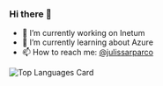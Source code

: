 ### Hi there 👋

- 🔭 I’m currently working on Inetum
- 🌱 I’m currently learning about Azure
- 📫 How to reach me: <a href="https://twitter.com/julissarparco">@julissarparco</a> 


![Top Languages Card](https://github-readme-stats.vercel.app/api/top-langs/?username=julissarparco&layout=compact)
<!--
**JulissaRParco/julissarparco** is a ✨ _special_ ✨ repository because its `README.md` (this file) appears on your GitHub profile.

Here are some ideas to get you started:

- 🔭 I’m currently working on ...
- 🌱 I’m currently learning ...
- 👯 I’m looking to collaborate on ...
- 🤔 I’m looking for help with ...
- 💬 Ask me about ...
- 📫 How to reach me: ...
- 😄 Pronouns: ...
- ⚡ Fun fact: ...
-->
